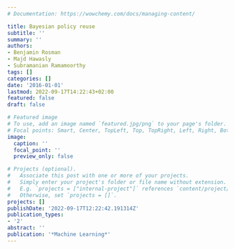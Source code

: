 ```yaml
---
# Documentation: https://wowchemy.com/docs/managing-content/

title: Bayesian policy reuse
subtitle: ''
summary: ''
authors:
- Benjamin Rosman
- Majd Hawasly
- Subramanian Ramamoorthy
tags: []
categories: []
date: '2016-01-01'
lastmod: 2022-09-17T14:22:43+02:00
featured: false
draft: false

# Featured image
# To use, add an image named `featured.jpg/png` to your page's folder.
# Focal points: Smart, Center, TopLeft, Top, TopRight, Left, Right, BottomLeft, Bottom, BottomRight.
image:
  caption: ''
  focal_point: ''
  preview_only: false

# Projects (optional).
#   Associate this post with one or more of your projects.
#   Simply enter your project's folder or file name without extension.
#   E.g. `projects = ["internal-project"]` references `content/project/deep-learning/index.md`.
#   Otherwise, set `projects = []`.
projects: []
publishDate: '2022-09-17T12:22:42.191314Z'
publication_types:
- '2'
abstract: ''
publication: '*Machine Learning*'
---
```

